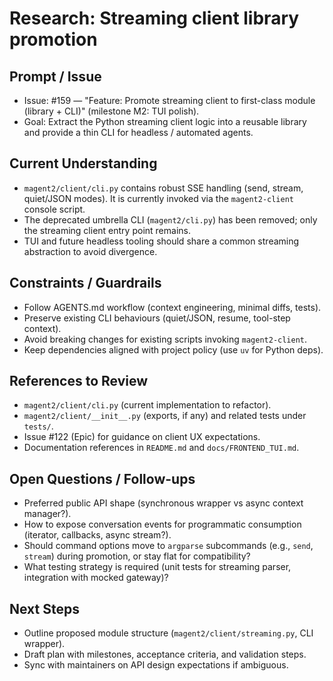# Research: Streaming client library promotion

## Prompt / Issue

- Issue: #159 — "Feature: Promote streaming client to first-class module (library + CLI)" (milestone M2: TUI polish).
- Goal: Extract the Python streaming client logic into a reusable library and provide a thin CLI for headless / automated agents.

## Current Understanding

- `magent2/client/cli.py` contains robust SSE handling (send, stream, quiet/JSON modes). It is currently invoked via the `magent2-client` console script.
- The deprecated umbrella CLI (`magent2/cli.py`) has been removed; only the streaming client entry point remains.
- TUI and future headless tooling should share a common streaming abstraction to avoid divergence.

## Constraints / Guardrails

- Follow AGENTS.md workflow (context engineering, minimal diffs, tests).
- Preserve existing CLI behaviours (quiet/JSON, resume, tool-step context).
- Avoid breaking changes for existing scripts invoking `magent2-client`.
- Keep dependencies aligned with project policy (use `uv` for Python deps).

## References to Review

- `magent2/client/cli.py` (current implementation to refactor).
- `magent2/client/__init__.py` (exports, if any) and related tests under `tests/`.
- Issue #122 (Epic) for guidance on client UX expectations.
- Documentation references in `README.md` and `docs/FRONTEND_TUI.md`.

## Open Questions / Follow-ups

- Preferred public API shape (synchronous wrapper vs async context manager?).
- How to expose conversation events for programmatic consumption (iterator, callbacks, async stream?).
- Should command options move to `argparse` subcommands (e.g., `send`, `stream`) during promotion, or stay flat for compatibility?
- What testing strategy is required (unit tests for streaming parser, integration with mocked gateway)?

## Next Steps

- Outline proposed module structure (`magent2/client/streaming.py`, CLI wrapper).
- Draft plan with milestones, acceptance criteria, and validation steps.
- Sync with maintainers on API design expectations if ambiguous.
